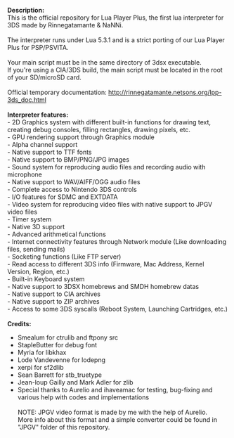 <b>Description:</b><br>
This is the official repository for Lua Player Plus, the first lua interpreter for 3DS made by Rinnegatamante & NaNNi.
<br><br>
The interpreter runs under Lua 5.3.1 and is a strict porting of our Lua Player Plus for PSP/PSVITA.
<br><br>
Your main script must be in the same directory of 3dsx executable.<br>
If you're using a CIA/3DS build, the main script must be located in the root of your SD/microSD card.
<br><br>
Official temporary documentation: http://rinnegatamante.netsons.org/lpp-3ds_doc.html
<br><br>
<b>Interpreter features:</b>
<br>- 2D Graphics system with different built-in functions for drawing text, creating debug consoles, filling rectangles, drawing pixels, etc.
<br>- GPU rendering support through Graphics module
<br>- Alpha channel support
<br>- Native support to TTF fonts
<br>- Native support to BMP/PNG/JPG images
<br>- Sound system for reproducing audio files and recording audio with microphone
<br>- Native support to WAV/AIFF/OGG audio files
<br>- Complete access to Nintendo 3DS controls
<br>- I/O features for SDMC and EXTDATA
<br>- Video system for reproducing video files with native support to JPGV video files
<br>- Timer system
<br>- Native 3D support
<br>- Advanced arithmetical functions
<br>- Internet connectivity features through Network module (Like downloading files, sending mails)
<br>- Socketing functions (Like FTP server)
<br>- Read access to different 3DS info (Firmware, Mac Address, Kernel Version, Region, etc.)
<br>- Built-in Keyboard system
<br>- Native support to 3DSX homebrews and SMDH homebrew datas
<br>- Native support to CIA archives
<br>- Native support to ZIP archives
<br>- Access to some 3DS syscalls (Reboot System, Launching Cartridges, etc.)
<br><br>
<b>Credits:</b><br>
- Smealum for ctrulib and ftpony src<br>
- StapleButter for debug font<br>
- Myria for libkhax<br>
- Lode Vandevenne for lodepng<br>
- xerpi for sf2dlib<br>
- Sean Barrett for stb_truetype<br>
- Jean-loup Gailly and Mark Adler for zlib<br>
- Special thanks to Aurelio and ihaveamac for testing, bug-fixing and various help with codes and implementations
<br><br>
NOTE: JPGV video format is made by me with the help of Aurelio.<br>
More info about this format and a simple converter could be found in "JPGV" folder of this repository.<br><br>
